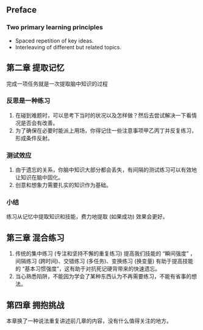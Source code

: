 ## Preface

### Two primary learning principles

- Spaced repetition of key ideas.
- Interleaving of different but related topics.



## 第二章 提取记忆

完成一项任务就是一次提取脑中知识的过程

### 反思是一种练习

1. 在碰到难题时，可以思考下当时的状况以及怎样做？然后去尝试解决一下看情况是否会有改善。
2. 为了确保在必要时能派上用场，你得记住一些注意事项甲乙丙丁并反复练习，形成条件反射。

### 测试效应

1. 由于遗忘的关系，你脑中知识大部分都会丢失，有间隔的测试练习可以有效地让知识在脑中固化。
2. 创意和想象力需要扎实的知识作为基础。

### 小结

练习从记忆中提取知识和技能，费力地提取 (如果成功) 效果会更好。



## 第三章 混合练习

1. 传统的集中练习 (专注和坚持不懈的重复练习) 提高我们技能的 “瞬间强度” ， 间隔练习 (跨时间)、交错练习 (多任务)、变换练习 (换变量) 有助于提高技能的 “基本习惯强度”，这有助于对抗死记硬背带来的快速遗忘。
2. 当心熟悉陷阱，不能因为学会了某种东西认为不再需要练习，不能有省事的想法。



## 第四章 拥抱挑战

本章换了一种说法重复讲述前几章的内容，没有什么值得关注的地方。







